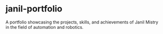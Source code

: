 # janil-portfolio
A portfolio showcasing the projects, skills, and achievements of Janil Mistry in the field of automation and robotics.
